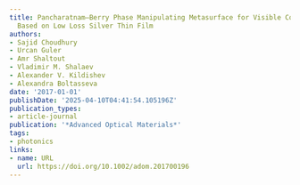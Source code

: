 ```yaml
---
title: Pancharatnam–Berry Phase Manipulating Metasurface for Visible Color Hologram
  Based on Low Loss Silver Thin Film
authors:
- Sajid Choudhury
- Urcan Guler
- Amr Shaltout
- Vladimir M. Shalaev
- Alexander V. Kildishev
- Alexandra Boltasseva
date: '2017-01-01'
publishDate: '2025-04-10T04:41:54.105196Z'
publication_types:
- article-journal
publication: '*Advanced Optical Materials*'
tags:
- photonics
links:
- name: URL
  url: https://doi.org/10.1002/adom.201700196
---
```

